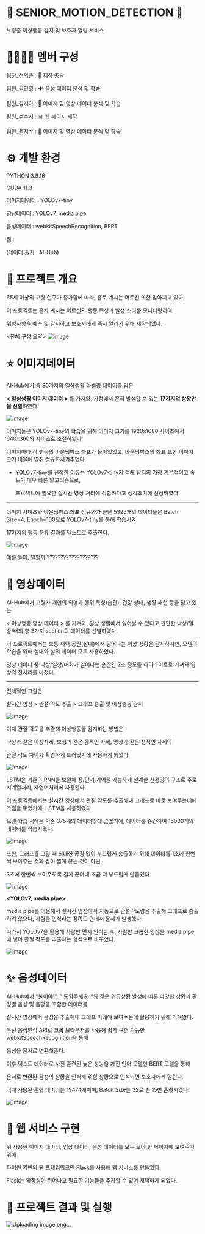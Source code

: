 👵 SENIOR_MOTION_DETECTION 👴
========================
노령층 이상행동 감지 및 보호자 알림 서비스


👨‍👨‍👧‍👧 멤버 구성
======================
팀장_전의준 : 🧭 제작 총괄

팀원_김민영 : 🔊 음성 데이터 분석 및 학습

팀원_김지아 : 🏃 이미지 및 영상 데이터 분석 및 학습

팀원_손수지 : 📊 웹 페이지 제작

팀원_윤지수 : 🏃 이미지 및 영상 데이터 분석 및 학습


⚙ 개발 환경
======================
PYTHON 3.9.16

CUDA 11.3

이미지데이터 : YOLOv7-tiny

영상데이터 : YOLOv7, media pipe

음성데이터 : webkitSpeechRecognition, BERT

웹 : 

(데이터 출처 : AI-Hub)


🌳 프로젝트 개요
=======================
65세 이상의 고령 인구가 증가함에 따라, 홀로 계시는 어르신 또한 많아지고 있다.

이 프로젝트는 혼자 계시는 어르신의 행동 특성과 발생 소리를 모니터링하여 

위험사항을 예측 및 감지하고 보호자에게 즉시 알리기 위해 제작되었다.

<전체 구성 요약>
![image](https://github.com/UiJoon64/seniorMotionDetection/assets/144432006/fc330b03-a08c-49c2-8c5f-b00b9718ae53)


⭐ 이미지데이터
=====================
AI-Hub에서 총 80가지의 일상생활 라벨링 데이터를 담은

**< 일상생활 이미지 데이터 >** 를 가져와, 가정에서 흔히 발생할 수 있는 **17가지의 상황만을 선별**하였다.

![image](https://github.com/UiJoon64/seniorMotionDetection/assets/144432006/b4db6294-5ef4-4de8-ab6a-a93d9ebf09a1)


이미지들은 YOLOv7-tiny의 학습을 위해 이미지 크기를 1920x1080 사이즈에서 640x360의 사이즈로 조절하였다.

이미지마다 각 행동의 바운딩박스 좌표가 들어있었고, 바운딩박스의 좌표 또한 이미지 크기 비율에 맞춰 정규화시켜주었다.

* YOLOv7-tiny를 선정한 이유는 YOLOv7-tiny가 객체 탐지의 가장 기본적이고 속도가 매우 빠른 알고리즘으로,

  프로젝트에 필요한 실시간 영상 처리에 적합하다고 생각했기에 선정하였다.
  
---------------------------------------------------------------------------------------------------------------------

이미지 사이즈와 바운딩박스 좌표 정규화가 끝난 5325개의 데이터들은 Batch Size=4, Epoch=100으로 YOLOv7-tiny를 통해 학습시켜

17가지의 행동 분류 결과를 텍스트로 추출한다.

![image](https://github.com/UiJoon64/seniorMotionDetection/assets/144432006/029870ad-8f2c-4897-99e3-c0d5e8e26a85)


예를 들어, 말할까 ???????????????????



🌟 영상데이터
====================
AI-Hub에서 고령자 개인의 외형과 행위 특성(습관), 건강 상태, 생활 패턴 등을 담고 있는

< 이상행동 영상 데이터 > 를 가져와, 일상 생활에서 일어날 수 있다고 판단한 낙상/일상/배회 총 3가지 section의 데이터를 선별하였다.

이 프로젝트에서는 보통 재택 공간(실내)에서 일어나는 이상 상황을 감지하지만, 모델의 학습을 위해 실내와 실외 데이터 모두 사용하였다.


영상 데이터 중 낙상/일상/배회가 일어나는 순간인 2초 정도를 하이라이트로 가져와 영상의 전처리를 마쳤다.

-------------------------------------------------------------------------------------------------------------------------

전체적인 그림은

실시간 영상 > 관절 각도 추출 > 그래프 송출 및 이상행동 감지

![image](https://github.com/UiJoon64/seniorMotionDetection/assets/144432006/a4b211e5-323b-4664-a21c-019a27ac6b87)

이때 관절 각도를 추출해 이상행동을 감지하는 방법은

낙상과 같은 이상자세, 보행과 같은 동적인 자세, 명상과 같은 정적인 자세의

관절 각도 차이가 확연하게 드러났기에 사용하게 되었다. 

![image](https://github.com/UiJoon64/seniorMotionDetection/assets/144432006/856bf3b8-4846-42c7-a5a3-af01f2a14e6f)


**<LSTM>**

LSTM은 기존의 RNN을 보완해 장/단기 기억을 가능하게 설계한 신경망의 구조로 주로 시계열처리, 자연어처리에 사용된다.

이 프로젝트에서는 실시간 영상에서 관절 각도를 추출해내 그래프로 바로 보여주는데에 초점을 두었기에, LSTM을 사용하였다.

모델 학습 시에는 기존 375개의 데이터밖에 없었기에, 데이터를 증강하여 15000개의 데이터를 학습시켰다.

![image](https://github.com/UiJoon64/seniorMotionDetection/assets/144432006/dc436f08-4b85-4053-a469-6fda449ab1df)


또한, 그래프를 그릴 때 최대한 끊김 없이 부드럽게 송출하기 위해 데이터를 1초에 한번씩 보여주는 것과 같이 짧게 끊는 것이 아닌,

3초에 한번씩 보여주도록 길게 끊어내 조금 더 부드럽게 만들었다.

![image](https://github.com/UiJoon64/seniorMotionDetection/assets/144432006/5e54d7f7-00c5-4884-b2f2-85f07c2b319a)


**<YOLOv7, media pipe>**

media pipe를 이용해서 실시간 영상에서 자동으로 관절각도량을 추출해 그래프로 송출하려 했으나, 사람을 인식하는 정확도 면에서 문제가 발생했다.

따라서 YOLOv7을 활용해 사람만 먼저 인식한 후, 사람만 크롭한 영상을 media pipe에 넣어 관절 각도를 추출하는 형식으로 바꾸었다.

![image](https://github.com/UiJoon64/seniorMotionDetection/assets/144432006/c4c1b048-6f8d-4a35-9331-1d50f0937d0b)


✨ 음성데이터
=====================
AI-Hub에서 "불이야!", " 도와주세요.."와 같은 위급상황 발생에 따른 다양한 상황과 환경별 음성 및 음향을 포함한 데이터를

실시간 영상에서 음성을 추출해내 그래프 아래에 보여주는데 활용하기 위해 가져왔다.

**<webkitSpeechRecognition>**

우선 음성인식 API로 크롬 브라우저를 사용해 쉽게 구현 가능한 webkitSpeechRecognition을 통해

음성을 문서로 변환해준다.

**<BERT>**

이후 텍스트 데이터로 사전 훈련된 높은 성능을 가진 언어 모델인 BERT 모델을 통해

문서로 변환된 음성의 상황을 인식해 위험 상황으로 인식되면 보호자에게 알린다.

이때 사용된 훈련 데이터는 19474개이며, Batch Size는 32로 총 15번 훈련시켰다.

![image](https://github.com/UiJoon64/seniorMotionDetection/assets/144432006/fe15825e-19cb-42b8-949e-6e32df6f7e16)


💫 웹 서비스 구현
=====================
위 사용한 이미지 데이터, 영상 데이터, 음성 데이터를 모두 모아 한 페이지에 보여주기 위해 

파이썬 기반의 웹 프레임워크인 Flask를 사용해 웹 서비스를 만들었다.

Flask는 확장성이 뛰어나고 필요한 기능들을 추가할 수 있어 채택하게 되었다.


🤩 프로젝트 결과 및 실행
========================
![Uploading image.png…]()


